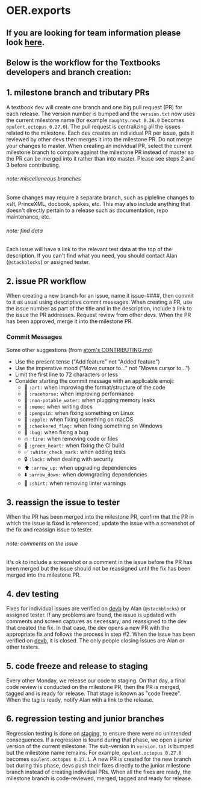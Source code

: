 # OER.exports

## If you are looking for team information please look [here](https://github.com/openstax/content-managers/blob/master/README.md).

## Below is the workflow for the Textbooks developers and branch creation: 

## 1. milestone branch and tributary PRs
A textbook dev will create one branch and one big pull request (PR) for each release. The version number is bumped and the `version.txt` now uses the current milestone name (for example `naughty.newt 0.26.0` becomes `opulent.octopus 0.27.0`). The pull request is centralizing all the issues related to the milestone. Each dev creates an individual PR per issue, gets it reviewed by other devs then merges it into  the milestone PR. Do not merge your changes to master. When creating an individual PR, select the current milestone branch to compare against the milestone PR instead of master so the PR can be merged into it rather than into master. Please see steps 2 and 3 before contributing.

###### note: miscellaneous branches
Some changes may require a separate branch, such as pipleline changes to xslt, PrinceXML, docbook, spikes, etc. This may also include anything that doesn't directly pertain to a release such as documentation, repo maintenance, etc.

###### note: find data
Each issue will have a link to the relevant test data at the top of the description. If you can't find what you need, you should contact Alan (`@stackblocks`) or assigned tester.

## 2. issue PR workflow
When creating a new branch for an issue, name it issue-####, then commit to it as usual using descriptive commit messages. When creating a PR, use the issue number as part of the title and in the description, include a link to the issue the PR addresses. 
Request review from other devs. When the PR has been approved, merge it into the milestone PR. 

### Commit Messages

Some other suggestions (from [atom's CONTRIBUTING.md](https://github.com/atom/atom/blob/master/CONTRIBUTING.md#git-commit-messages))

- Use the present tense ("Add feature" not "Added feature")
- Use the imperative mood ("Move cursor to..." not "Moves cursor to...")
- Limit the first line to 72 characters or less
- Consider starting the commit message with an applicable emoji:
    - :art: `:art:` when improving the format/structure of the code
    - :racehorse: `:racehorse:` when improving performance
    - :non-potable_water: `:non-potable_water:` when plugging memory leaks
    - :memo: `:memo:` when writing docs
    - :penguin: `:penguin:` when fixing something on Linux
    - :apple: `:apple:` when fixing something on macOS
    - :checkered_flag: `:checkered_flag:` when fixing something on Windows
    - :bug: `:bug:` when fixing a bug
    - :fire: `:fire:` when removing code or files
    - :green_heart: `:green_heart:` when fixing the CI build
    - :white_check_mark: `:white_check_mark:` when adding tests
    - :lock: `:lock:` when dealing with security
    - :arrow_up: `:arrow_up:` when upgrading dependencies
    - :arrow_down: `:arrow_down:` when downgrading dependencies
    - :shirt: `:shirt:` when removing linter warnings

## 3. reassign the issue to tester 
When the PR has been merged into the milestone PR, confirm that the PR in which the issue is fixed is referenced, update the issue with a screenshot of the fix and reassign issue to tester. 

###### note: comments on the issue
It's ok to include a screenshot or a comment in the issue before the PR has been merged but the issue should not be reassigned until the fix has been merged into the milestone PR.

## 4. dev testing
Fixes for individual issues are verified on [devb](https://devb.openstax.org) by Alan (`@stackblocks`) or assigned tester. If any problems are found, the issue is updated with comments and screen captures as necessary, and reassigned to the dev that created the fix. In that case, the dev opens a new PR with the appropriate fix and follows the process in step #2. When the issue has been verified on [devb](https://devb.openstax.org), it is closed. The only people closing issues are Alan or other testers.

## 5. code freeze and release to staging
Every other Monday, we release our code to staging. On that day, a final code review is conducted on the milestone PR, then the PR is merged, tagged and is ready for release. That stage is known as "code freeze". When the tag is ready, notify Alan with a link to the release. 

## 6. regression testing and junior branches
Regression testing is done on [staging](https://staging.openstax.org), to ensure there were no unintended consequences.
If a regression is found during that phase, we open a junior version of the current milestone. The sub-version in `version.txt` is bumped but the milestone name remains. For example, `opulent.octopus 0.27.0` becomes `opulent.octopus 0.27.1`. A new PR is created for the new branch but during this phase, devs push their fixes directly to the junior milestone branch instead of creating individual PRs. When all the fixes are ready, the milestone branch is code-reviewed, merged, tagged and ready for release.



